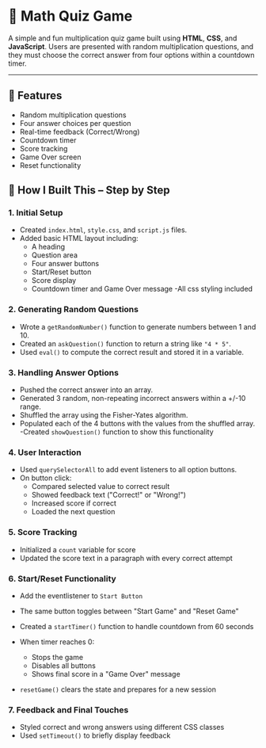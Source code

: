 # 🎯 Math Quiz Game

A simple and fun multiplication quiz game built using **HTML**, **CSS**, and **JavaScript**. Users are presented with random multiplication questions, and they must choose the correct answer from four options within a countdown timer.

---

## 📌 Features

- Random multiplication questions
- Four answer choices per question
- Real-time feedback (Correct/Wrong)
- Countdown timer
- Score tracking
- Game Over screen
- Reset functionality

## 🚀 How I Built This – Step by Step

### 1. **Initial Setup**
- Created `index.html`, `style.css`, and `script.js` files.
- Added basic HTML layout including:
  - A heading
  - Question area
  - Four answer buttons
  - Start/Reset button
  - Score display
  - Countdown timer and Game Over message
-All css styling included


### 2. **Generating Random Questions**
- Wrote a `getRandomNumber()` function to generate numbers between 1 and 10.
- Created an `askQuestion()` function to return a string like `"4 * 5"`.
- Used `eval()` to compute the correct result and stored it in a variable.

### 3. **Handling Answer Options**
- Pushed the correct answer into an array.
- Generated 3 random, non-repeating incorrect answers within a +/-10 range.
- Shuffled the array using the Fisher-Yates algorithm.
- Populated each of the 4 buttons with the values from the shuffled array.
-Created `showQuestion()` function to show this functionality


### 4. **User Interaction**
- Used `querySelectorAll` to add event listeners to all option buttons.
- On button click:
  - Compared selected value to correct result
  - Showed feedback text ("Correct!" or "Wrong!")
  - Increased score if correct
  - Loaded the next question


### 5. **Score Tracking**
- Initialized a `count` variable for score
- Updated the score text in a paragraph with every correct attempt


### 6. **Start/Reset Functionality**
- Add the eventlistener to `Start Button` 
- The same button toggles between "Start Game" and "Reset Game"
- Created a `startTimer()` function to handle countdown from 60 seconds
- When timer reaches 0:
  - Stops the game
  - Disables all buttons
  - Shows final score in a "Game Over" message

- `resetGame()` clears the state and prepares for a new session

### 7. **Feedback and Final Touches**
- Styled correct and wrong answers using different CSS classes
- Used `setTimeout()` to briefly display feedback

